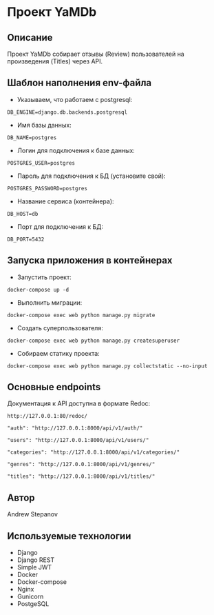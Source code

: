 # Проект YaMDb

## Описание
Проект YaMDb собирает отзывы (Review) пользователей на произведения (Titles) через API.

## Шаблон наполнения env-файла
- Указываем, что работаем с postgresql:
```
DB_ENGINE=django.db.backends.postgresql
```
- Имя базы данных:
```
DB_NAME=postgres
```
- Логин для подключения к базе данных:
```
POSTGRES_USER=postgres
```
- Пароль для подключения к БД (установите свой):
```
POSTGRES_PASSWORD=postgres
```
- Название сервиса (контейнера):
```
DB_HOST=db
```
- Порт для подключения к БД:
```
DB_PORT=5432
```

## Запуска приложения в контейнерах
- Запустить проект:
```
docker-compose up -d
```
- Выполнить миграции:
```
docker-compose exec web python manage.py migrate
```
- Создать суперпользователя:
```
docker-compose exec web python manage.py createsuperuser
```
- Собираем статику проекта:
```
docker-compose exec web python manage.py collectstatic --no-input
```

## Основные endpoints
Документация к API доступна в формате Redoc:
```
http://127.0.0.1:80/redoc/
```
```
"auth": "http://127.0.0.1:8000/api/v1/auth/"
```
```
"users": "http://127.0.0.1:8000/api/v1/users/"
```
```
"categories": "http://127.0.0.1:8000/api/v1/categories/"
```
```
"genres": "http://127.0.0.1:8000/api/v1/genres/"
```
```
"titles": "http://127.0.0.1:8000/api/v1/titles/"
```

## Автор
Andrew Stepanov

## Используемые технологии
- Django
- Django REST
- Simple JWT
- Docker
- Docker-compose
- Nginx
- Gunicorn
- PostgeSQL
